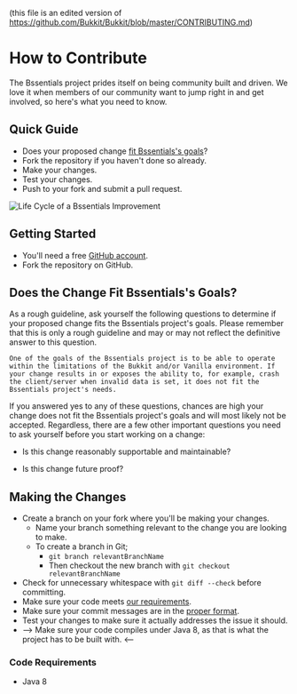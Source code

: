 (this file is an edited version of https://github.com/Bukkit/Bukkit/blob/master/CONTRIBUTING.md)

# How to Contribute

The Bssentials project prides itself on being community built and driven.  We love it when members of our community want to jump right in and get involved, so here's what you need to know.

## Quick Guide
- Does your proposed change [fit Bssentials's goals](#does-the-change-fit-bssentials-goals)?
- Fork the repository if you haven't done so already.
- Make your changes.
- Test your changes.
- Push to your fork and submit a pull request.

![Life Cycle of a Bssentials Improvement](http://i.imgur.com/Ed6T7AE.png)

## Getting Started
- You'll need a free [GitHub account](https://github.com/signup/free).
- Fork the repository on GitHub.


## Does the Change Fit Bssentials's Goals?
As a rough guideline, ask yourself the following questions to determine if your proposed change fits the Bssentials project's goals. Please remember that this is only a rough guideline and may or may not reflect the definitive answer to this question.
    
    One of the goals of the Bssentials project is to be able to operate within the limitations of the Bukkit and/or Vanilla environment. If your change results in or exposes the ability to, for example, crash the client/server when invalid data is set, it does not fit the Bssentials project's needs.
    
If you answered yes to any of these questions, chances are high your change does not fit the Bssentials project's goals and will most likely not be accepted. Regardless, there are a few other important questions you need to ask yourself before you start working on a change:

* Is this change reasonably supportable and maintainable?

* Is this change future proof?

## Making the Changes
* Create a branch on your fork where you'll be making your changes.
    * Name your branch something relevant to the change you are looking to make.
    * To create a branch in Git;
        * `git branch relevantBranchName`
        * Then checkout the new branch with `git checkout relevantBranchName`
* Check for unnecessary whitespace with `git diff --check` before committing.
* Make sure your code meets [our requirements](#code-requirements).
* Make sure your commit messages are in the [proper format](#commit-message-example).
* Test your changes to make sure it actually addresses the issue it should.
* --> Make sure your code compiles under Java 8, as that is what the project has to be built with. <--

### Code Requirements

* Java 8
